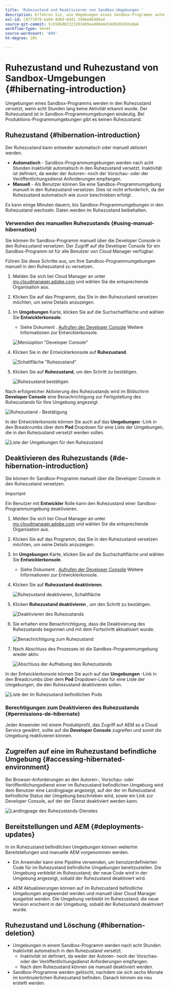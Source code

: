 ```yaml
---
title: 'Ruhezustand und Reaktivieren von Sandbox-Umgebungen '
description: Erfahren Sie, wie Umgebungen eines Sandbox-Programms automatisch in den Ruhezustand wechseln und wie Sie den Ruhezustand deaktivieren können.
exl-id: c0771078-ea68-4d0d-8d41-2d9be86408a4
source-git-commit: 5cb58b082323293409aad08d4e5dd9289283e0a6
workflow-type: tm+mt
source-wordcount: '669'
ht-degree: 20%

---
```



# Ruhezustand und Ruhezustand von Sandbox-Umgebungen {#hibernating-introduction}

Umgebungen eines Sandbox-Programms werden in den Ruhezustand versetzt, wenn acht Stunden lang keine Aktivität erkannt wurde. Der Ruhezustand ist in Sandbox-Programmumgebungen eindeutig. Bei Produktions-Programmumgebungen gibt es keinen Ruhezustand.

## Ruhezustand {#hibernation-introduction}

Der Ruhezustand kann entweder automatisch oder manuell aktiviert werden.

* **Automatisch** - Sandbox-Programmumgebungen werden nach acht Stunden Inaktivität automatisch in den Ruhezustand versetzt. Inaktivität ist definiert, da weder der Autoren- noch der Vorschau- oder der Veröffentlichungsdienst Anforderungen empfangen.
* **Manuell** - Als Benutzer können Sie eine Sandbox-Programmumgebung manuell in den Ruhezustand versetzen. Dies ist nicht erforderlich, da der Ruhezustand automatisch wie zuvor beschrieben erfolgt.

Es kann einige Minuten dauern, bis Sandbox-Programmumgebungen in den Ruhezustand wechseln. Daten werden im Ruhezustand beibehalten.

### Verwenden des manuellen Ruhezustands {#using-manual-hibernation}

Sie können Ihr Sandbox-Programm manuell über die Developer Console in den Ruhezustand versetzen. Der Zugriff auf die Developer Console für ein Sandbox-Programm ist für alle Benutzer von Cloud Manager verfügbar.

Führen Sie diese Schritte aus, um Ihre Sandbox-Programmumgebungen manuell in den Ruhezustand zu versetzen.

1. Melden Sie sich bei Cloud Manager an unter [my.cloudmanager.adobe.com](https://my.cloudmanager.adobe.com/) und wählen Sie die entsprechende Organisation aus.

1. Klicken Sie auf das Programm, das Sie in den Ruhezustand versetzen möchten, um seine Details anzuzeigen.

1. Im **Umgebungen** Karte, klicken Sie auf die Suchschaltfläche und wählen Sie **Entwicklerkonsole**.

   * Siehe Dokument . [Aufrufen der Developer Console](/help/implementing/cloud-manager/manage-environments.md#accessing-developer-console) Weitere Informationen zur Entwicklerkonsole.

   ![Menüoption &quot;Developer Console&quot;](assets/developer-console-menu-option.png)

1. Klicken Sie in der Entwicklerkonsole auf **Ruhezustand**.

   ![Schaltfläche &quot;Ruhezustand&quot;](assets/hibernate-1.png)

1. Klicken Sie auf **Ruhezustand**, um den Schritt zu bestätigen.

   ![Ruhezustand bestätigen](assets/hibernate-2.png)

Nach erfolgreicher Aktivierung des Ruhezustands wird im Bildschirm **Developer Console** eine Benachrichtigung zur Fertigstellung des Ruhezustands für Ihre Umgebung angezeigt.

![Ruhezustand - Bestätigung](assets/hibernate-4.png)

In der Entwicklerkonsole können Sie auch auf das **Umgebungen** -Link in den Breadcrumbs über dem **Pod** Dropdown für eine Liste der Umgebungen, die in den Ruhezustand versetzt werden sollen.

![Liste der Umgebungen für den Ruhezustand](assets/hibernate-1b.png)

## Deaktivieren des Ruhezustands {#de-hibernation-introduction}

Sie können Ihr Sandbox-Programm manuell über die Developer Console in den Ruhezustand versetzen.

>[!IMPORTANT]
>
>Ein Benutzer mit **Entwickler** Rolle kann den Ruhezustand einer Sandbox-Programmumgebung deaktivieren.

1. Melden Sie sich bei Cloud Manager an unter [my.cloudmanager.adobe.com](https://my.cloudmanager.adobe.com/) und wählen Sie die entsprechende Organisation aus.

1. Klicken Sie auf das Programm, das Sie in den Ruhezustand versetzen möchten, um seine Details anzuzeigen.

1. Im **Umgebungen** Karte, klicken Sie auf die Suchschaltfläche und wählen Sie **Entwicklerkonsole**.

   * Siehe Dokument . [Aufrufen der Developer Console](/help/implementing/cloud-manager/manage-environments.md#accessing-developer-console) Weitere Informationen zur Entwicklerkonsole.

1. Klicken Sie auf **Ruhezustand deaktivieren**.

   ![Ruhezustand deaktivieren, Schaltfläche](assets/de-hibernation-img1.png)

1. Klicken **Ruhezustand deaktivieren** , um den Schritt zu bestätigen.

   ![Deaktivieren des Ruhezustands](assets/de-hibernation-img2.png)

1. Sie erhalten eine Benachrichtigung, dass die Deaktivierung des Ruhezustands begonnen und mit dem Fortschritt aktualisiert wurde.

   ![Benachrichtigung zum Ruhezustand](assets/de-hibernation-img3.png)

1. Nach Abschluss des Prozesses ist die Sandbox-Programmumgebung wieder aktiv.

   ![Abschluss der Aufhebung des Ruhezustands](assets/de-hibernation-img4.png)


In der Entwicklerkonsole können Sie auch auf das **Umgebungen** -Link in den Breadcrumbs über dem **Pod** Dropdown-Liste für eine Liste der Umgebungen, die den Ruhezustand deaktivieren sollen.

![Liste der im Ruhezustand befindlichen Pods](assets/de-hibernate-1b.png)

### Berechtigungen zum Deaktivieren des Ruhezustands {#permissions-de-hibernate}

Jeder Anwender mit einem Produktprofil, das Zugriff auf AEM as a Cloud Service gewährt, sollte auf die **Developer Console** zugreifen und somit die Umgebung reaktivieren können.

## Zugreifen auf eine im Ruhezustand befindliche Umgebung {#accessing-hibernated-environment}

Bei Browser-Anforderungen an den Autoren-, Vorschau- oder Veröffentlichungsdienst einer im Ruhezustand befindlichen Umgebung wird dem Benutzer eine Landingpage angezeigt, auf der der im Ruhezustand befindliche Status der Umgebung beschrieben wird, sowie ein Link zur Developer Console, auf der der Dienst deaktiviert werden kann.

![Landingpage des Ruhezustands-Dienstes](assets/de-hibernation-img5.png)

## Bereitstellungen und AEM {#deployments-updates}

In im Ruhezustand befindlichen Umgebungen können weiterhin Bereitstellungen und manuelle AEM vorgenommen werden.

* Ein Anwender kann eine Pipeline verwenden, um benutzerdefinierten Code für im Ruhezustand befindliche Umgebungen bereitzustellen. Die Umgebung verbleibt im Ruhezustand; der neue Code wird in der Umgebung angezeigt, sobald der Ruhezustand deaktiviert wird.

* AEM Aktualisierungen können auf im Ruhezustand befindliche Umgebungen angewendet werden und manuell über Cloud Manager ausgelöst werden. Die Umgebung verbleibt im Ruhezustand; die neue Version erscheint in der Umgebung, sobald der Ruhezustand deaktiviert wurde.

## Ruhezustand und Löschung {#hibernation-deletion}

* Umgebungen in einem Sandbox-Programm werden nach acht Stunden Inaktivität automatisch in den Ruhezustand versetzt.
   * Inaktivität ist definiert, da weder der Autoren- noch der Vorschau- oder der Veröffentlichungsdienst Anforderungen empfangen.
   * Nach dem Ruhezustand können sie manuell deaktiviert werden.
* Sandbox-Programme werden gelöscht, nachdem sie sich sechs Monate im kontinuierlichen Ruhezustand befinden. Danach können sie neu erstellt werden.
